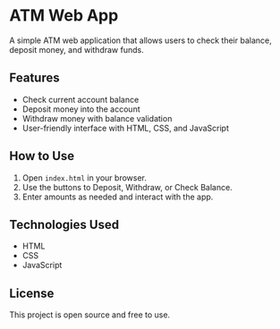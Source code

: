 # ATM Web App

A simple ATM web application that allows users to check their balance, deposit money, and withdraw funds.

## Features

- Check current account balance  
- Deposit money into the account  
- Withdraw money with balance validation  
- User-friendly interface with HTML, CSS, and JavaScript  

## How to Use

1. Open `index.html` in your browser.  
2. Use the buttons to Deposit, Withdraw, or Check Balance.  
3. Enter amounts as needed and interact with the app.

## Technologies Used

- HTML  
- CSS  
- JavaScript  

## License

This project is open source and free to use.
